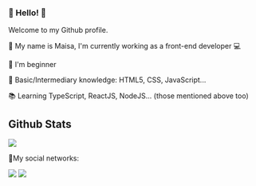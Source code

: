 ### :blossom: Hello! :blossom:

Welcome to my Github profile.

:pushpin: My name is Maisa, I'm currently working as a front-end developer :computer:

:pushpin: I'm beginner

:pushpin: Basic/Intermediary knowledge: HTML5, CSS, JavaScript...

:books: Learning TypeScript, ReactJS, NodeJS... (those mentioned above too)

## Github Stats


  <img src="https://github-readme-stats.vercel.app/api?username=maisa-ed&show_icons=true&theme=radical&count_private=true&hide=issues&card_width=500">
  
  

:iphone:My social networks:

<a href="https://instagram.com/maisa_ed" target="_blank"><img src="https://img.shields.io/badge/-Instagram-%23E4405F?style=for-the-badge&logo=instagram&logoColor=white" target="_blank"></a>
<a href="https://www.linkedin.com/in/maisa-eduarda-almeida-32700a1b8" target="_blank"><img src="https://img.shields.io/badge/-LinkedIn-%230077B5?style=for-the-badge&logo=linkedin&logoColor=white" target="_blank"></a>   
